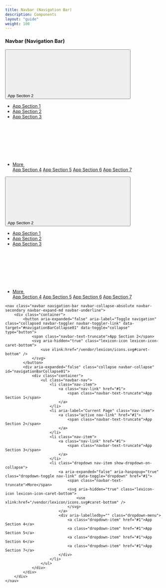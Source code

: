 ```yaml
---
title: Navbar (Navigation Bar)
description: Components
layout: "guide"
weight: 100
---
```


<article id="navbar-navigation-bar">

### Navbar (Navigation Bar)

<nav class="navbar navigation-bar navbar-collapse-absolute navbar-light navbar-expand-md navbar-underline">
	<div class="container">
		<button aria-expanded="false" aria-label="Toggle navigation" class="collapsed navbar-toggler navbar-toggler-link" data-target="#navigationBarCollapse00" data-toggle="collapse" type="button">
			<span class="navbar-text-truncate">App Section 2</span>
			<svg aria-hidden="true" class="lexicon-icon lexicon-icon-caret-bottom">
				<use xlink:href="/vendor/lexicon/icons.svg#caret-bottom" />
			</svg>
		</button>
		<div aria-expanded="false" class="collapse navbar-collapse" id="navigationBarCollapse00">
			<div class="container">
				<ul class="navbar-nav">
					<li class="nav-item">
						<a class="nav-link" href="#1">
							<span class="navbar-text-truncate">App Section 1</span>
						</a>
					</li>
					<li aria-label="Current Page" class="nav-item">
						<a class="active nav-link" href="#1">
							<span class="navbar-text-truncate">App Section 2</span>
						</a>
					</li>
					<li class="nav-item">
						<a class="nav-link" href="#1">
							<span class="navbar-text-truncate">App Section 3</span>
						</a>
					</li>
					<li class="dropdown nav-item show-dropdown-on-collapse">
						<a aria-expanded="false" aria-haspopup="true" class="dropdown-toggle nav-link" data-toggle="dropdown" href="#1">
							<span class="navbar-text-truncate">More</span>
							<svg aria-hidden="true" class="lexicon-icon lexicon-icon-caret-bottom">
								<use xlink:href="/vendor/lexicon/icons.svg#caret-bottom" />
							</svg>
						</a>
						<div aria-labelledby="" class="dropdown-menu">
							<a class="dropdown-item" href="#1">App Section 4</a>
							<a class="dropdown-item" href="#1">App Section 5</a>
							<a class="dropdown-item" href="#1">App Section 6</a>
							<a class="dropdown-item" href="#1">App Section 7</a>
						</div>
					</li>
				</ul>
			</div>
		</div>
	</div>
</nav>

<nav class="navbar navigation-bar navbar-collapse-absolute navbar-secondary navbar-expand-md navbar-underline">
	<div class="container">
		<button aria-expanded="false" aria-label="Toggle navigation" class="collapsed navbar-toggler navbar-toggler-link" data-target="#navigationBarCollapse01" data-toggle="collapse" type="button">
			<span class="navbar-text-truncate">App Section 2</span>
			<svg aria-hidden="true" class="lexicon-icon lexicon-icon-caret-bottom">
				<use xlink:href="/vendor/lexicon/icons.svg#caret-bottom" />
			</svg>
		</button>
		<div aria-expanded="false" class="collapse navbar-collapse" id="navigationBarCollapse01">
			<div class="container">
				<ul class="navbar-nav">
					<li class="nav-item">
						<a class="nav-link" href="#1">
							<span class="navbar-text-truncate">App Section 1</span>
						</a>
					</li>
					<li aria-label="Current Page" class="nav-item">
						<a class="active nav-link" href="#1">
							<span class="navbar-text-truncate">App Section 2</span>
						</a>
					</li>
					<li class="nav-item">
						<a class="nav-link" href="#1">
							<span class="navbar-text-truncate">App Section 3</span>
						</a>
					</li>
					<li class="dropdown nav-item show-dropdown-on-collapse">
						<a aria-expanded="false" aria-haspopup="true" class="dropdown-toggle nav-link" data-toggle="dropdown" href="#1">
							<span class="navbar-text-truncate">More</span>
							<svg aria-hidden="true" class="lexicon-icon lexicon-icon-caret-bottom">
								<use xlink:href="/vendor/lexicon/icons.svg#caret-bottom" />
							</svg>
						</a>
						<div aria-labelledby="" class="dropdown-menu">
							<a class="dropdown-item" href="#1">App Section 4</a>
							<a class="dropdown-item" href="#1">App Section 5</a>
							<a class="dropdown-item" href="#1">App Section 6</a>
							<a class="dropdown-item" href="#1">App Section 7</a>
						</div>
					</li>
				</ul>
			</div>
		</div>
	</div>
</nav>

```text/html
<nav class="navbar navigation-bar navbar-collapse-absolute navbar-secondary navbar-expand-md navbar-underline">
	<div class="container">
		<button aria-expanded="false" aria-label="Toggle navigation" class="collapsed navbar-toggler navbar-toggler-link" data-target="#navigationBarCollapse01" data-toggle="collapse" type="button">
			<span class="navbar-text-truncate">App Section 2</span>
			<svg aria-hidden="true" class="lexicon-icon lexicon-icon-caret-bottom">
				<use xlink:href="/vendor/lexicon/icons.svg#caret-bottom" />
			</svg>
		</button>
		<div aria-expanded="false" class="collapse navbar-collapse" id="navigationBarCollapse01">
			<div class="container">
				<ul class="navbar-nav">
					<li class="nav-item">
						<a class="nav-link" href="#1">
							<span class="navbar-text-truncate">App Section 1</span>
						</a>
					</li>
					<li aria-label="Current Page" class="nav-item">
						<a class="active nav-link" href="#1">
							<span class="navbar-text-truncate">App Section 2</span>
						</a>
					</li>
					<li class="nav-item">
						<a class="nav-link" href="#1">
							<span class="navbar-text-truncate">App Section 3</span>
						</a>
					</li>
					<li class="dropdown nav-item show-dropdown-on-collapse">
						<a aria-expanded="false" aria-haspopup="true" class="dropdown-toggle nav-link" data-toggle="dropdown" href="#1">
							<span class="navbar-text-truncate">More</span>
							<svg aria-hidden="true" class="lexicon-icon lexicon-icon-caret-bottom">
								<use xlink:href="/vendor/lexicon/icons.svg#caret-bottom" />
							</svg>
						</a>
						<div aria-labelledby="" class="dropdown-menu">
							<a class="dropdown-item" href="#1">App Section 4</a>
							<a class="dropdown-item" href="#1">App Section 5</a>
							<a class="dropdown-item" href="#1">App Section 6</a>
							<a class="dropdown-item" href="#1">App Section 7</a>
						</div>
					</li>
				</ul>
			</div>
		</div>
	</div>
</nav>
```

</article>